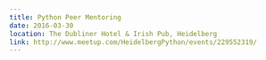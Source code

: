 ```yaml
---
title: Python Peer Mentoring
date: 2016-03-30
location: The Dubliner Hotel & Irish Pub, Heidelberg
link: http://www.meetup.com/HeidelbergPython/events/229552319/
---
```

